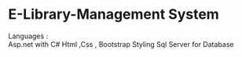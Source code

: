 # E-Library-Management System
Languages :  
Asp.net with C#
Html ,Css , Bootstrap Styling
Sql Server for Database

